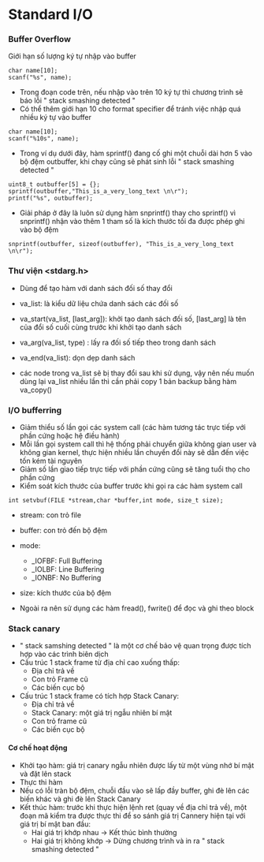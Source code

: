 # **Standard I/O**

### Buffer Overflow 

Giới hạn số lượng ký tự nhập vào buffer

>
    char name[10];
    scanf("%s", name);

- Trong đoạn code trên, nếu nhập vào trên 10 ký tự thì chương trình sẽ báo lỗi " stack smashing detected "
- Có thể thêm giới hạn 10 cho format specifier để tránh việc nhập quá nhiều ký tự vào buffer

>
    char name[10];
    scanf("%10s", name);

- Trong ví dụ dưới đây, hàm sprintf() đang cố ghi một chuỗi dài hơn 5 vào bộ đệm outbuffer, khi chạy cũng sẽ phát sinh lỗi " stack smashing detected "

>
    uint8_t outbuffer[5] = {};
    sprintf(outbuffer,"This_is_a_very_long_text \n\r");
    printf("%s", outbuffer);

- Giải pháp ở đây là luôn sử dụng hàm snprintf() thay cho sprintf() vì snprintf() nhận vào thêm 1 tham số là kích thước tối đa được phép ghi vào bộ đệm
>
    snprintf(outbuffer, sizeof(outbuffer), "This_is_a_very_long_text \n\r");

### Thư viện <stdarg.h>

- Dùng để tạo hàm với danh sách đối số thay đổi
- va_list: là kiểu dữ liệu chứa danh sách các đối số
- va_start(va_list, [last_arg]): khởi tạo danh sách đối số, [last_arg] là tên của đổi số cuối cùng trước khi khởi tạo danh sách
- va_arg(va_list, type) : lấy ra đối số tiếp theo trong danh sách
- va_end(va_list): dọn dẹp danh sách

- các node trong va_list sẽ bị thay đổi sau khi sử dụng, vậy nên nếu muốn dùng lại va_list nhiều lần thì cần phải copy 1 bản backup bằng hàm va_copy()

### I/O bufferring

- Giảm thiểu số lần gọi các system call (các hàm tương tác trực tiếp với phần cứng hoặc hệ điều hành)
- Mỗi lần gọi system call thì hệ thống phải chuyển giữa không gian user và không gian kernel, thực hiện nhiều lần chuyển đổi này sẽ dẫn đến việc tốn kém tài nguyên
- Giảm số lần giao tiếp trực tiếp với phần cứng cũng sẽ tăng tuổi thọ cho phần cứng
- Kiểm soát kích thước của buffer trước khi gọi ra các hàm system call

>
    int setvbuf(FILE *stream,char *buffer,int mode, size_t size);

- stream: con trỏ file
- buffer: con trỏ đến bộ đệm
- mode: 
    - _IOFBF: Full Buffering
    - _IOLBF: Line Buffering
    - _IONBF: No Buffering
- size: kích thước của bộ đệm

- Ngoài ra nên sử dụng các hàm fread(), fwrite() để đọc và ghi theo block

### Stack canary

- " stack samshing detected " là một cơ chế bảo vệ quan trọng được tích hợp vào các trình biên dịch
- Cấu trúc 1 stack frame từ địa chỉ cao xuống thấp:
    - Địa chỉ trả về
    - Con trỏ Frame cũ
    - Các biến cục bộ
- Cấu trúc 1 stack frame có tích hợp Stack Canary:
    - Địa chỉ trả về
    - Stack Canary: một giá trị ngẫu nhiên bí mật
    - Con trỏ frame cũ
    - Các biến cục bộ

#### Cơ chế hoạt động
- Khởi tạo hàm: giá trị canary ngẫu nhiên được lấy từ một vùng nhớ bí mật và đặt lên stack
- Thực thi hàm
- Nếu có lỗi tràn bộ đệm, chuỗi đầu vào sẽ lấp đầy buffer, ghi đè lên các biến khác và ghi đè lên Stack Canary
- Kết thúc hàm: trước khi thực hiện lệnh ret (quay về địa chỉ trả về), một đoạn mã kiểm tra được thực thi để so sánh giá trị Cannery hiện tại với giá trị bí mật ban đầu:
    - Hai giá trị khớp nhau → Kết thúc bình thường
    - Hai giá trị không khớp → Dừng chương trình và in ra " stack smashing detected "
